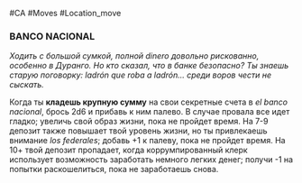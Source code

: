 #CA #Moves #Location_move

### BANCO NACIONAL
*Ходить с большой сумкой, полной dinero довольно рискованно, особенно в Дуранго. Но кто сказал, что в банке безопасно? Ты знаешь старую поговорку: ladrón que roba a ladrón... среди воров чести не сыскать.*

Когда ты **кладешь крупную сумму** на свои секретные счета в *el banco nacional*, брось 2d6 и прибавь к ним палево. В случае провала все идет гладко; увеличь свой образ жизни, пока не пройдет время. На 7-9 депозит также повышает твой уровень жизни, но ты привлекаешь внимание *los federales*; добавь +1 к палеву, пока не пройдет время. На 10+ твой депозит пропадает, когда коррумпированный клерк использует возможность заработать немного легких денег; получи -1 на попытки раскошелиться, пока не заработаешь снова.